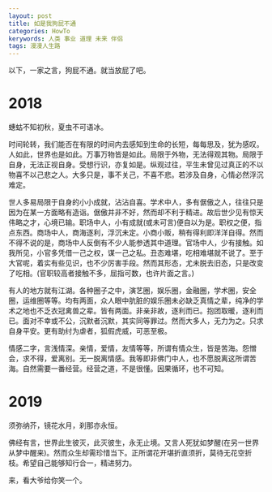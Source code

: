 ```yaml
---
layout: post
title: 如是我狗屁不通
categories: HowTo
kerywords: 人类 事业 道理 未来 伴侣 
tags: 漫漫人生路
---
```


以下，一家之言，狗屁不通。就当放屁了吧。

# 2018

蟪蛄不知初秋，夏虫不可语冰。

时间轮转，我们能否在有限的时间内去感知到生命的长短，每每思及，犹为感叹。人如此，世界也是如此。万事万物皆是如此。局限于外物，无法得观其物。局限于自身，无法正视自身。受想行识，亦复如是。纵观过往，平生未曾见过真正的不以物喜不以己悲之人。大多只是，事不关己，不喜不悲。若涉及自身，心情必然浮沉难定。

世人多易局限于自身的小小成就，沾沾自喜。学术中人，多有倨傲之人，往往只是因为在某一方面略有造诣。倨傲并非不好，然而却不利于精进。故后世少见有惊天伟略之才，心境已输。职场中人，小有成就(或未可言)便自以为是。职权之便，指点东西。商场中人，商海逐利，浮沉未定。小商小贩，稍有得利即洋洋自得。然而不得不说的是，商场中人反倒有不少人能参透其中道理。官场中人，少有接触。如我所见，小官多凭借一己之权，谋一己之私。丑态难堪，吃相难堪就不说了。至于大官呢，着实有些见识，也不少厉害手段。然而其形态，尤未脱去旧态，只是改变了吃相。(官职较高者接触不多，屈指可数，也许片面之言。)

有人的地方就有江湖。各种圈子之中，演艺圈，娱乐圈，金融圈，学术圈，安全圈，运维圈等等。均有两面，众人眼中肮脏的娱乐圈未必缺乏真情之辈，纯净的学术之地也不乏衣冠禽兽之辈。皆有两面。非亲非故，逐利而已。抱团取暖，逐利而已。面对不幸或不公，沉默者沉默，其实同等罪过。然而大多人，无力为之。只求自身平安。更有助纣为虐者，狐假虎威，可恶至极。

情感二字，言浅情深。亲情，爱情，友情等等，所谓有情众生，皆是苦海。怨憎会，求不得，爱离别。无一脱离情感。我等即非佛门中人，也不愿脱离这所谓苦海。自然需要一番经营。经营之道，不是很懂。因果循环，也不可知。

# 2019

须弥纳芥，镜花水月，刹那亦永恒。

佛经有言，世界此生彼灭，此灭彼生，永无止境。又言人死犹如梦醒(在另一世界从梦中醒来)。然而众生却需珍惜当下。正所谓花开堪折直须折，莫待无花空折枝。希望自己能够知行合一，精进努力。

来，看大爷给你笑一个。